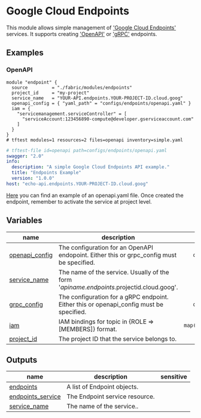 # Google Cloud Endpoints

This module allows simple management of ['Google Cloud Endpoints'](https://cloud.google.com/endpoints/) services. It supports creating ['OpenAPI'](https://cloud.google.com/endpoints/docs/openapi) or ['gRPC'](https://cloud.google.com/endpoints/docs/grpc/about-grpc) endpoints.

## Examples

### OpenAPI

```hcl
module "endpoint" {
  source         = "./fabric/modules/endpoints"
  project_id     = "my-project"
  service_name   = "YOUR-API.endpoints.YOUR-PROJECT-ID.cloud.goog"
  openapi_config = { "yaml_path" = "configs/endpoints/openapi.yaml" }
  iam = {
    "servicemanagement.serviceController" = [
      "serviceAccount:123456890-compute@developer.gserviceaccount.com"
    ]
  }
}
# tftest modules=1 resources=2 files=openapi inventory=simple.yaml
```

```yaml
# tftest-file id=openapi path=configs/endpoints/openapi.yaml
swagger: "2.0"
info:
  description: "A simple Google Cloud Endpoints API example."
  title: "Endpoints Example"
  version: "1.0.0"
host: "echo-api.endpoints.YOUR-PROJECT-ID.cloud.goog"
```

[Here](https://github.com/GoogleCloudPlatform/python-docs-samples/blob/master/endpoints/getting-started/openapi.yaml) you can find an example of an openapi.yaml file. Once created the endpoint, remember to activate the service at project level.
<!-- BEGIN TFDOC -->

## Variables

| name | description | type | required | default |
|---|---|:---:|:---:|:---:|
| [openapi_config](variables.tf#L32) | The configuration for an OpenAPI endopoint. Either this or grpc_config must be specified. | <code title="object&#40;&#123;&#10;  yaml_path &#61; string&#10;&#125;&#41;">object&#40;&#123;&#8230;&#125;&#41;</code> | ✓ |  |
| [service_name](variables.tf#L45) | The name of the service. Usually of the form '$apiname.endpoints.$projectid.cloud.goog'. | <code>string</code> | ✓ |  |
| [grpc_config](variables.tf#L17) | The configuration for a gRPC endpoint. Either this or openapi_config must be specified. | <code title="object&#40;&#123;&#10;  yaml_path          &#61; string&#10;  protoc_output_path &#61; string&#10;&#125;&#41;">object&#40;&#123;&#8230;&#125;&#41;</code> |  | <code>null</code> |
| [iam](variables.tf#L26) | IAM bindings for topic in {ROLE => [MEMBERS]} format. | <code>map&#40;list&#40;string&#41;&#41;</code> |  | <code>&#123;&#125;</code> |
| [project_id](variables.tf#L39) | The project ID that the service belongs to. | <code>string</code> |  | <code>null</code> |

## Outputs

| name | description | sensitive |
|---|---|:---:|
| [endpoints](outputs.tf#L17) | A list of Endpoint objects. |  |
| [endpoints_service](outputs.tf#L22) | The Endpoint service resource. |  |
| [service_name](outputs.tf#L27) | The name of the service.. |  |

<!-- END TFDOC -->
